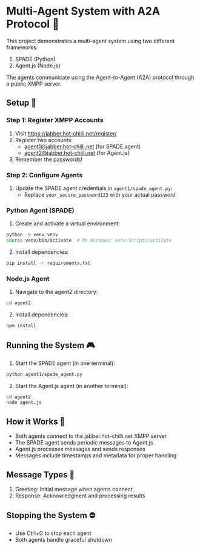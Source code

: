 # Multi-Agent System with A2A Protocol 🤖

This project demonstrates a multi-agent system using two different frameworks:

1. SPADE (Python)
2. Agent.js (Node.js)

The agents communicate using the Agent-to-Agent (A2A) protocol through a public XMPP server.

## Setup 🚀

### Step 1: Register XMPP Accounts

1. Visit https://jabber.hot-chilli.net/register/
2. Register two accounts:
   - agent1@jabber.hot-chilli.net (for SPADE agent)
   - agent2@jabber.hot-chilli.net (for Agent.js)
3. Remember the passwords!

### Step 2: Configure Agents

1. Update the SPADE agent credentials in `agent1/spade_agent.py`:
   - Replace `your_secure_password123` with your actual password

### Python Agent (SPADE)

1. Create and activate a virtual environment:

```bash
python -m venv venv
source venv/bin/activate  # On Windows: venv\Scripts\activate
```

2. Install dependencies:

```bash
pip install -r requirements.txt
```

### Node.js Agent

1. Navigate to the agent2 directory:

```bash
cd agent2
```

2. Install dependencies:

```bash
npm install
```

## Running the System 🎮

1. Start the SPADE agent (in one terminal):

```bash
python agent1/spade_agent.py
```

2. Start the Agent.js agent (in another terminal):

```bash
cd agent2
node agent.js
```

## How it Works 🔄

- Both agents connect to the jabber.hot-chilli.net XMPP server
- The SPADE agent sends periodic messages to Agent.js
- Agent.js processes messages and sends responses
- Messages include timestamps and metadata for proper handling

## Message Types 📨

1. Greeting: Initial message when agents connect
2. Response: Acknowledgment and processing results

## Stopping the System ⛔

- Use Ctrl+C to stop each agent
- Both agents handle graceful shutdown
